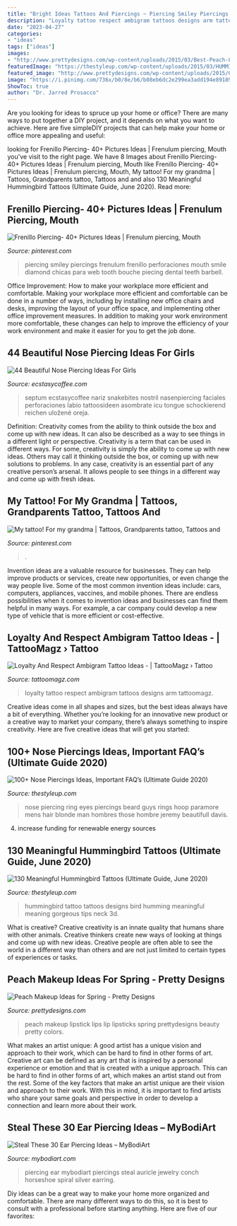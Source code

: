 ```yaml
---
title: "Bright Ideas Tattoos And Piercings ~ Piercing Smiley Piercings Frenulum Frenillo Perforaciones Mouth Smile Diamond Chicas Para Web Tooth Bouche Piecing Dental Teeth Barbell"
description: "Loyalty tattoo respect ambigram tattoos designs arm tattoomagz"
date: "2023-04-27"
categories:
- "ideas"
tags: ["ideas"]
images:
- "http://www.prettydesigns.com/wp-content/uploads/2015/03/Best-Peach-Lips.jpg"
featuredImage: "https://thestyleup.com/wp-content/uploads/2015/03/HUMMINGBIRD-TATTOO-DESIGNS-15.jpg"
featured_image: "http://www.prettydesigns.com/wp-content/uploads/2015/03/Best-Peach-Lips.jpg"
image: "https://i.pinimg.com/736x/b0/8e/b6/b08eb6dc2e299ea3add194e89189a35e.jpg"
ShowToc: true
author: "Dr. Jarred Prosacco"
---
```



Are you looking for ideas to spruce up your home or office? There are many ways to put together a DIY project, and it depends on what you want to achieve. Here are five simpleDIY projects that can help make your home or office more appealing and useful:

	

		
looking for Frenillo Piercing- 40+ Pictures Ideas | Frenulum piercing, Mouth you've visit to the right page. We have 8 Images about Frenillo Piercing- 40+ Pictures Ideas | Frenulum piercing, Mouth like Frenillo Piercing- 40+ Pictures Ideas | Frenulum piercing, Mouth, My tattoo! For my grandma | Tattoos, Grandparents tattoo, Tattoos and and also 130 Meaningful Hummingbird Tattoos (Ultimate Guide, June 2020). Read more:
		
    
## Frenillo Piercing- 40+ Pictures Ideas | Frenulum Piercing, Mouth

<img loading=lazy src="https://i.pinimg.com/736x/b0/8e/b6/b08eb6dc2e299ea3add194e89189a35e.jpg" onerror="this.onerror=null;this.src='https://tse2.mm.bing.net/th?id=OIP.qJOelNxM9o7U01ws1O9oiwHaLy&amp;pid=15.1';" alt="Frenillo Piercing- 40+ Pictures Ideas | Frenulum piercing, Mouth">

_Source: pinterest.com_

>piercing smiley piercings frenulum frenillo perforaciones mouth smile diamond chicas para web tooth bouche piecing dental teeth barbell. 

	

Office Improvement: How to make your workplace more efficient and comfortable.
Making your workplace more efficient and comfortable can be done in a number of ways, including by installing new office chairs and desks, improving the layout of your office space, and implementing other office improvement measures. In addition to making your work environment more comfortable, these changes can help to improve the efficiency of your work environment and make it easier for you to get the job done.

    
## 44 Beautiful Nose Piercing Ideas For Girls

<img loading=lazy src="https://i1.wp.com/www.ecstasycoffee.com/wp-content/uploads/2016/12/Thin-and-thick-nose-jewelry.jpg?resize=600%2C820&amp;ssl=1" onerror="this.onerror=null;this.src='https://tse1.mm.bing.net/th?id=OIP.-XRvWU1PiXSUDaNgImxDegHaKH&amp;pid=15.1';" alt="44 Beautiful Nose Piercing Ideas For Girls">

_Source: ecstasycoffee.com_

>septum ecstasycoffee nariz snakebites nostril nasenpiercing faciales perforaciones labio tattoosideen asombrate icu tongue schockierend reichen uložené oreja. 

	

Definition: Creativity comes from the ability to think outside the box and come up with new ideas. It can also be described as a way to see things in a different light or perspective.
Creativity is a term that can be used in different ways. For some, creativity is simply the ability to come up with new ideas. Others may call it thinking outside the box, or coming up with new solutions to problems. In any case, creativity is an essential part of any creative person’s arsenal. It allows people to see things in a different way and come up with fresh ideas.

    
## My Tattoo! For My Grandma | Tattoos, Grandparents Tattoo, Tattoos And

<img loading=lazy src="https://i.pinimg.com/736x/e5/e8/26/e5e826d993e8124bb36f4b1c3ab5e182--grandparent-obsession.jpg" onerror="this.onerror=null;this.src='https://tse3.mm.bing.net/th?id=OIP.xUhK8dHl6NsR3Tg8PM0ZtwHaJ6&amp;pid=15.1';" alt="My tattoo! For my grandma | Tattoos, Grandparents tattoo, Tattoos and">

_Source: pinterest.com_

>. 

	

Invention ideas are a valuable resource for businesses. They can help improve products or services, create new opportunities, or even change the way people live. Some of the most common invention ideas include: cars, computers, appliances, vaccines, and mobile phones. There are endless possibilities when it comes to invention ideas and businesses can find them helpful in many ways. For example, a car company could develop a new type of vehicle that is more efficient or cost-effective.

    
## Loyalty And Respect Ambigram Tattoo Ideas - | TattooMagz › Tattoo

<img loading=lazy src="https://tattoomagz.com/wp-content/uploads/respect-and-loyalty-tattoo-loyalty-n-respect-tattoo-picture-at-checkoutmyink-26502.jpg" onerror="this.onerror=null;this.src='https://tse3.mm.bing.net/th?id=OIP.TGCCE1lo6Ljgm7ely_c6pQHaE7&amp;pid=15.1';" alt="Loyalty And Respect Ambigram Tattoo Ideas - | TattooMagz › Tattoo">

_Source: tattoomagz.com_

>loyalty tattoo respect ambigram tattoos designs arm tattoomagz. 

	

Creative ideas come in all shapes and sizes, but the best ideas always have a bit of everything. Whether you’re looking for an innovative new product or a creative way to market your company, there’s always something to inspire creativity. Here are five creative ideas that will get you started: 

    
## 100+ Nose Piercings Ideas, Important FAQ’s (Ultimate Guide 2020)

<img loading=lazy src="https://thestyleup.com/wp-content/uploads/2016/08/Nose-Piercing-designs61.jpg" onerror="this.onerror=null;this.src='https://tse4.mm.bing.net/th?id=OIP.ae4iCbJwUK6ouK6SLFJlWQHaKX&amp;pid=15.1';" alt="100+ Nose Piercings Ideas, Important FAQ’s (Ultimate Guide 2020)">

_Source: thestyleup.com_

>nose piercing ring eyes piercings beard guys rings hoop paramore mens hair blonde man hombres those hombre jeremy beautifull davis. 

	

4. increase funding for renewable energy sources

    
## 130 Meaningful Hummingbird Tattoos (Ultimate Guide, June 2020)

<img loading=lazy src="https://thestyleup.com/wp-content/uploads/2015/03/HUMMINGBIRD-TATTOO-DESIGNS-15.jpg" onerror="this.onerror=null;this.src='https://tse3.mm.bing.net/th?id=OIP.BBHvCvqC7q3RZySsjfiURQHaK6&amp;pid=15.1';" alt="130 Meaningful Hummingbird Tattoos (Ultimate Guide, June 2020)">

_Source: thestyleup.com_

>hummingbird tattoo tattoos designs bird humming meaningful meaning gorgeous tips neck 3d. 

	

What is creative?
Creative creativity is an innate quality that humans share with other animals. Creative thinkers create new ways of looking at things and come up with new ideas. Creative people are often able to see the world in a different way than others and are not just limited to certain types of experiences or tasks.

    
## Peach Makeup Ideas For Spring - Pretty Designs

<img loading=lazy src="http://www.prettydesigns.com/wp-content/uploads/2015/03/Best-Peach-Lips.jpg" onerror="this.onerror=null;this.src='https://tse3.mm.bing.net/th?id=OIP.t4MOCHF86EoSOLGD6jzbLQHaMJ&amp;pid=15.1';" alt="Peach Makeup Ideas for Spring - Pretty Designs">

_Source: prettydesigns.com_

>peach makeup lipstick lips lip lipsticks spring prettydesigns beauty pretty colors. 

	

What makes an artist unique: A good artist has a unique vision and approach to their work, which can be hard to find in other forms of art.
Creative art can be defined as any art that is inspired by a personal experience or emotion and that is created with a unique approach. This can be hard to find in other forms of art, which makes an artist stand out from the rest. Some of the key factors that make an artist unique are their vision and approach to their work. With this in mind, it is important to find artists who share your same goals and perspective in order to develop a connection and learn more about their work.

    
## Steal These 30 Ear Piercing Ideas – MyBodiArt

<img loading=lazy src="https://cdn.shopify.com/s/files/1/1184/2886/files/bc6263487b593f4aacf38961a0fb5e18_2048x2048.jpg?v=1497728225" onerror="this.onerror=null;this.src='https://tse1.mm.bing.net/th?id=OIP.yO89Yi_DVAFnYTWLCrZVXwHaKd&amp;pid=15.1';" alt="Steal These 30 Ear Piercing Ideas – MyBodiArt">

_Source: mybodiart.com_

>piercing ear mybodiart piercings steal auricle jewelry conch horseshoe spiral silver earring. 

	

Diy ideas can be a great way to make your home more organized and comfortable. There are many different ways to do this, so it is best to consult with a professional before starting anything. Here are five of our favorites: 

